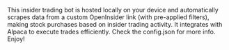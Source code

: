 
This insider trading bot is hosted locally on your device and automatically scrapes data from a custom OpenInsider link (with pre-applied filters), making stock purchases based on insider trading activity. It integrates with Alpaca to execute trades efficiently.
Check the config.json for more info.
Enjoy!
